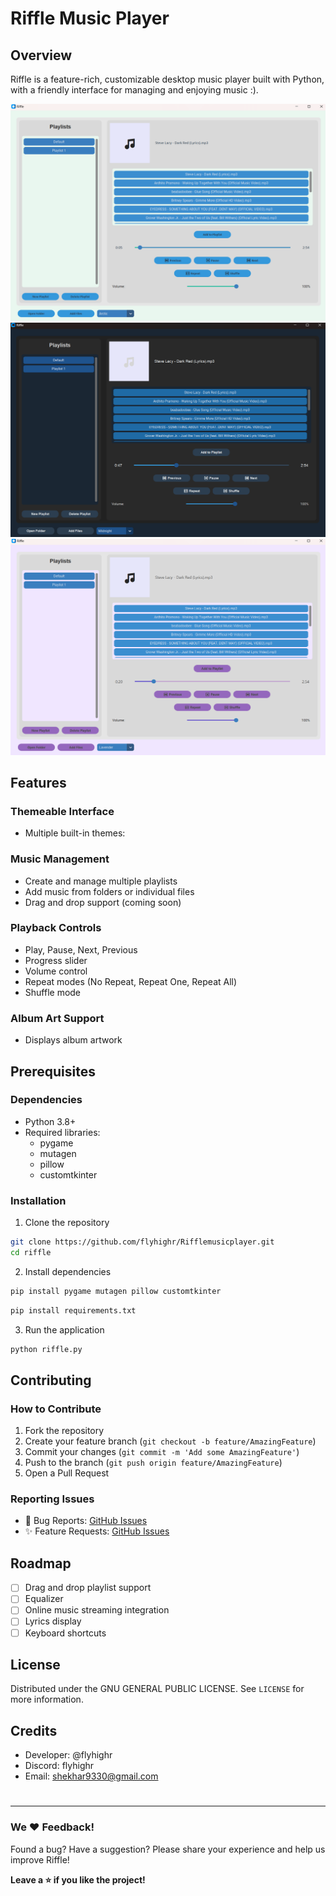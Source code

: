 # Riffle Music Player

## Overview
Riffle is a feature-rich, customizable desktop music player built with Python, with a friendly interface for managing and enjoying music :).

![Riffle](https://github.com/flyhighr/Rifflemusicplayer/blob/main/Images/Screenshot%202024-11-30%20191451.png?raw=true)
![Riffle](https://github.com/flyhighr/Rifflemusicplayer/blob/main/Images/Screenshot%202024-11-30%20191536.png?raw=true)
![Riffle](https://github.com/flyhighr/Rifflemusicplayer/blob/main/Images/Screenshot%202024-11-30%20191503.png?raw=true)

## Features

### Themeable Interface
- Multiple built-in themes:

### Music Management
- Create and manage multiple playlists
- Add music from folders or individual files
- Drag and drop support (coming soon)

### Playback Controls
- Play, Pause, Next, Previous
- Progress slider
- Volume control
- Repeat modes (No Repeat, Repeat One, Repeat All)
- Shuffle mode

### Album Art Support
- Displays album artwork

## Prerequisites

### Dependencies
- Python 3.8+
- Required libraries:
  - pygame
  - mutagen
  - pillow
  - customtkinter

### Installation

1. Clone the repository
```bash
git clone https://github.com/flyhighr/Rifflemusicplayer.git
cd riffle
```

2. Install dependencies
```bash
pip install pygame mutagen pillow customtkinter
```
```bash
pip install requirements.txt
```

3. Run the application
```bash
python riffle.py
```


## Contributing

### How to Contribute
1. Fork the repository
2. Create your feature branch (`git checkout -b feature/AmazingFeature`)
3. Commit your changes (`git commit -m 'Add some AmazingFeature'`)
4. Push to the branch (`git push origin feature/AmazingFeature`)
5. Open a Pull Request

### Reporting Issues
- 🐞 Bug Reports: [GitHub Issues](https://github.com/flyhighr/Rifflemusicplayer/issues)
- ✨ Feature Requests: [GitHub Issues](https://github.com/flyhighr/Rifflemusicplayer/issues)

## Roadmap
- [ ] Drag and drop playlist support
- [ ] Equalizer
- [ ] Online music streaming integration
- [ ] Lyrics display
- [ ] Keyboard shortcuts

## License
Distributed under the GNU GENERAL PUBLIC LICENSE. See `LICENSE` for more information.

## Credits
- Developer: @flyhighr
- Discord: flyhighr
- Email: shekhar9330@gmail.com

#

---

### We ❤️ Feedback!
Found a bug? Have a suggestion? Please share your experience and help us improve Riffle!

**Leave a :star: if you like the project!**
